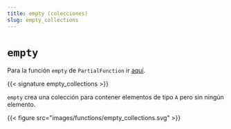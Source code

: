 ```yaml
---
title: empty (colecciones)
slug: empty_collections
---
```


# `empty`

Para la función `empty` de `PartialFunction` ir [aquí](../empty_PartialFunction).

{{< signature empty_collections >}}

`empty` crea una colección para contener elementos de tipo `A` pero sin ningún elemento.

{{< figure src="images/functions/empty_collections.svg" >}}
